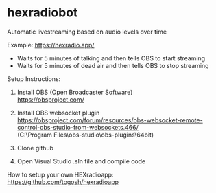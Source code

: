 # hexradiobot
Automatic livestreaming based on audio levels over time

Example: https://hexradio.app/   

- Waits for 5 minutes of talking and then tells OBS to start streaming   
- Waits for 5 minutes of dead air and then tells OBS to stop streaming   

Setup Instructions:

1. Install OBS (Open Broadcaster Software)   
https://obsproject.com/

2. Install OBS websocket plugin   
https://obsproject.com/forum/resources/obs-websocket-remote-control-obs-studio-from-websockets.466/   
(C:\Program Files\obs-studio\obs-plugins\64bit)

3. Clone github

4. Open Visual Studio .sln file and compile code

How to setup your own HEXradioapp:   
https://github.com/togosh/hexradioapp   
